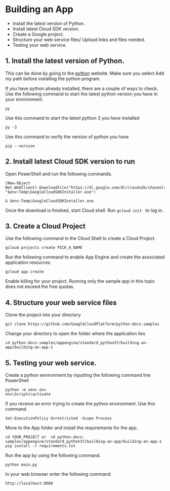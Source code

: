 # Building an App

+ Install the latest version of Python.
+ Install latest Cloud SDK version.
+ Create a Google project.
+ Structure your web service files/ Upload links and files needed.
+ Testing your web service.

## 1. Install the latest version of Python.
This can be done by going to the [python](https://www.python.org/downloads/) website. Make sure you select Add my path before installing the python program.

If you have python already installed, there are a couple of ways to check.
Use the following command to start the latest python version you have in your environment.
```
py     
```
Use this command to start the latest python 3 you have installed
```
py -3
```
Use this command to verify the version of python you have
```
pip --version  
```

## 2. Install latest Cloud SDK version to run
Open PowerShell and run the following commands.

```
(New-Object Net.WebClient).DownloadFile("https://dl.google.com/dl/cloudsdk/channels/rapid/GoogleCloudSDKInstaller.exe", "$env:Temp\GoogleCloudSDKInstaller.exe")

& $env:Temp\GoogleCloudSDKInstaller.exe
```
Once the download is finished, start Cloud shell.
Run ```gcloud init ``` to log in.

## 3. Create a Cloud Project
Use the following command in the Cloud Shell to create a Cloud Project.
```
gcloud projects create PICK_A_NAME
```
Run the following command to enable App Engine and create the associated application resources
```
gcloud app create
```
Enable billing for your project. Running only the sample app in this topic does not exceed the free quotas.

## 4. Structure your web service files
Clone the project into your directory
```
git clone https://github.com/GoogleCloudPlatform/python-docs-samples
```

Change your directory to open the folder where the application lies
```
cd python-docs-samples/appengine/standard_python37/building-an-app/building-an-app-1
```

## 5. Testing your web service.

Create a python environment by inputting the following command line PowerShell
```
python -m venv env
env\Scripts\activate
```

If you receive an error trying to create the python environment. Use this command.
```
Set-ExecutionPolicy Unrestricted -Scope Process
```

Move to the App folder and install the requirements for the app.
```
cd YOUR_PROJECT or  cd python-docs-samples/appengine/standard_python37/building-an-app/building-an-app-1      
pip install -r requirements.txt
```

Run the app by using the following command.
```
python main.py
```

In your web browser enter the following command.
```
http://localhost:8080
```
